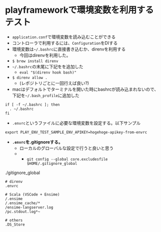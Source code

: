 # playframeworkで環境変数を利用するテスト

* `application.conf`で環境変数を読み込むことができる
* コントローラで利用するには、`Configuration`をDIする
* 環境変数は`~/.bashrc`に直接書き込むか、direnvを利用する
  * 今回はdirenvを利用した。
* `$ brew install direnv`
* `~/.bashrc`の末尾に下記をを追加した
  * `eval "$(direnv hook bash)"`
* `$ direnv allow .`
  * (レポジトリごとに一回行えば良い?)
* macはデフォルトでターミナルを開いた時にbashrcが読み込まれないので、
  下記を`~/.bash_profile`に追加した

```
if [ -f ~/.bashrc ]; then
  . ~/.bashrc
fi
```

* `.envrc`というファイルに必要な環境変数を設定する。以下サンプル

```
export PLAY_ENV_TEST_SAMPLE_ENV_APIKEY=hogehoge-apikey-from-envrc
```

* **`.envrc`を.gitignoreする。**
  * ローカルのグローバルな設定で行うと良いと思う
  * * `git config --global core.excludesfile $HOME/.gitignore_global`


./gitignore_global

```
# direnv
.envrc

# Scala (VSCode + Ensime)
/.ensime
/.ensime_cache/*
/ensime-langserver.log
/pc.stdout.log*~

# others
.DS_Store
```